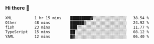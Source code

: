 ### Hi there 👋

<!--
**WShiBin/WShiBin** is a ✨ _special_ ✨ repository because its `README.md` (this file) appears on your GitHub profile.

Here are some ideas to get you started:

- 🔭 I’m currently working on ...
- 🌱 I’m currently learning ...
- 👯 I’m looking to collaborate on ...
- 🤔 I’m looking for help with ...
- 💬 Ask me about ...
- 📫 How to reach me: ...
- 😄 Pronouns: ...
- ⚡ Fun fact: ...
-->

<!--START_SECTION:waka-->

```txt
XML          1 hr 15 mins    █████████▓░░░░░░░░░░░░░░░   38.54 %
Other        48 mins         ██████▒░░░░░░░░░░░░░░░░░░   24.92 %
fish         23 mins         ███░░░░░░░░░░░░░░░░░░░░░░   11.77 %
TypeScript   15 mins         ██░░░░░░░░░░░░░░░░░░░░░░░   08.12 %
YAML         12 mins         █▓░░░░░░░░░░░░░░░░░░░░░░░   06.40 %
```

<!--END_SECTION:waka-->

